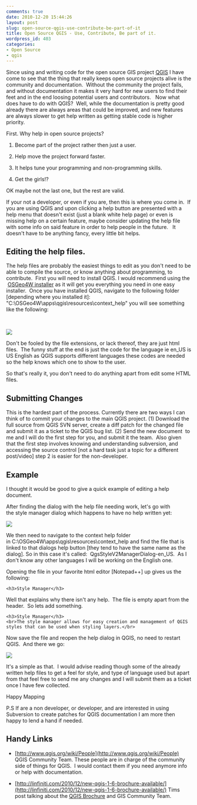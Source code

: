 ```yaml
---
comments: true
date: 2010-12-20 15:44:26
layout: post
slug: open-source-qgis-use-contribute-be-part-of-it
title: Open Source QGIS - Use, Contribute, Be part of it.
wordpress_id: 403
categories:
- Open Source
- qgis
---
```


Since using and writing code for the open source GIS project [QGIS](http://www.qgis.org/) I have come to see that the thing that really keeps open source projects alive is the community and documentation.  Without the community the project fails, and without documentation it makes it very hard for new users to find their feet and in the end loosing potential users and contributors.   Now what does have to do with QGIS?  Well, while the documentation is pretty good already there are always areas that could be improved, and new features are always slower to get help written as getting stable code is higher priority.

First. Why help in open source projects?



	
  1. Become part of the project rather then just a user.

	
  2. Help move the project forward faster.

	
  3. It helps tune your programming and non-programming skills.

	
  4. Get the girls!?


OK maybe not the last one, but the rest are valid.

If your not a developer, or even if you are, then this is where you come in.  If you are using QGIS and upon clicking a help button are presented with a help menu that doesn't exist (just a blank white help page) or even is missing help on a certain feature, maybe consider updating the help file with some info on said feature in order to help people in the future.   It doesn't have to be anything fancy, every little bit helps.


## Editing the help files.


The help files are probably the easiest things to edit as you don't need to be able to compile the source, or know anything about programming, to contribute.  First you will need to install QGIS. I would recommend using the  [OSGeo4W installer](http://www.qgis.org/wiki/Download#OSGeo4W_Installer) as it will get you everything you need in one easy installer.  Once you have installed QGIS, navigate to the following folder [depending where you installed it]: "C:\OSGeo4W\apps\qgis\resources\context_help" you will see something like the following:

﻿

[![](http://woostuff.files.wordpress.com/2010/12/help.png)](http://woostuff.files.wordpress.com/2010/12/help.png)

Don't be fooled by the file extensions, or lack thereof, they are just html files.  The funny stuff at the end is just the code for the language ie en_US is US English as QGIS supports different languages these codes are needed so the help knows which one to show to the user.

So that's really it, you don't need to do anything apart from edit some HTML files.


## Submitting Changes


This is the hardest part of the process. Currently there are two ways I can think of to commit your changes to the main QGIS project. (1) Download the full source from QGIS SVN server, create a diff patch for the changed file and submit it as a ticket to the QGIS bug list. (2) Send the new document  to me and I will do the first step for you, and submit it the team.  Also given that the first step involves knowing and understanding subversion, and accessing the source control [not a hard task just a topic for a different post/video] step 2 is easier for the non-developer.


## Example


I thought it would be good to give a quick example of editing a help document.

After finding the dialog with the help file needing work, let's go with the style manager dialog which happens to have no help written yet:

[![](http://woostuff.files.wordpress.com/2010/12/stylinghelp.png)](http://woostuff.files.wordpress.com/2010/12/stylinghelp.png)

We then need to navigate to the context help folder in C:\OSGeo4W\apps\qgis\resources\context_help and find the file that is linked to that dialogs help button [they tend to have the same name as the dialog]. So in this case it's called:  QgsStyleV2ManagerDialog-en_US.  As I don't know any other languages I will be working on the English one.

Opening the file in your favorite html editor [Notepad++] up gives us the following:

    
    <h3>Style Manager</h3>


Well that explains why there isn't any help.  The file is empty apart from the header.  So lets add something.

    
    <h3>Style Manager</h3>
    <br>The style manager allows for easy creation and management of QGIS styles that can be used when styling layers.</br>


Now save the file and reopen the help dialog in QGIS, no need to restart QGIS.  And there we go:

[![](http://woostuff.files.wordpress.com/2010/12/help1.png)](http://woostuff.files.wordpress.com/2010/12/help1.png)

﻿It's a simple as that.  I would advise reading though some of the already written help files to get a feel for style, and type of language used but apart from that feel free to send me any changes and I will submit them as a ticket once I have few collected.

Happy Mapping

P.S If are a non developer, or developer, and are interested in using Subversion to create patches for QGIS documentation I am more then happy to lend a hand if needed.


## Handy Links





	
  * [http://www.qgis.org/wiki/People](http://www.qgis.org/wiki/People) QGIS Community Team. These people are in charge of the community side of things for QGIS.  I would contact them if you need anymore info or help with documentation.

	
  * [http://linfiniti.com/2010/12/new-qgis-1-6-brochure-available/](http://linfiniti.com/2010/12/new-qgis-1-6-brochure-available/) Tims post talking about the [QGIS Brochure](http://www.qgis.org/en/documentation/brochures.html) and GIS Community Team.


